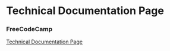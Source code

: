 # Technical Documentation Page
### FreeCodeCamp
[Technical Documentation Page](https://www.freecodecamp.org/learn/responsive-web-design/responsive-web-design-projects/build-a-technical-documentation-page)